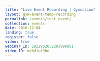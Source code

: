 ```yaml
---
title: "Live Event Recording | Gymnasium"
layout: gym-event-temp-recording
permalink: /events/test_event/
collection: events
date: 2016-12-04
landing: true
register: false
video: true
webinar_ID: 1922962652293998851
video_ID: mzhd1ut9he
---
```

